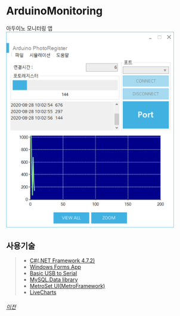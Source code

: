 # ArduinoMonitoring
아두이노 모니터링 앱<br>
<img src="captured_20200828_001.png" width="450px" title="실행결과" alt="실행결과"></img>

## 사용기술
> * [C#(.NET Framework 4.7.2)](https://dotnet.microsoft.com/download/dotnet-framework/net472)
> * [Windows Forms App](https://docs.microsoft.com/ko-kr/visualstudio/designers/windows-forms-designer-overview?view=vs-2019)
> * [Basic USB to Serial](https://www.arduino.cc/reference/ko/language/functions/communication/serial/)
> * [MySQL.Data library](https://dev.mysql.com/doc/connector-net/en/connector-net-tutorials.html)
> * [MetroSet UI(MetroFramework)](https://thielj.github.io/MetroFramework/)
> * [LiveCharts](https://lvcharts.net/)

###### [이전](https://github.com/hugoMGSung/works-need-it-IoT/tree/main)
